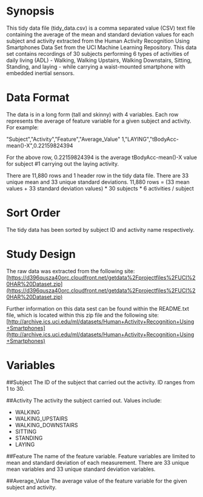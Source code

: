 Synopsis
====================

This tidy data file (tidy_data.csv) is a comma separated value (CSV) text file containing the average of the mean and standard deviation values for each subject and activity extracted from the Human Activity Recognition Using Smartphones Data Set from the UCI Machine Learning Repository.  This data set contains recordings of 30 subjects performing 6 types of activities of daily living (ADL) - Walking, Walking Upstairs, Walking Downstairs, Sitting, Standing, and laying - while carrying a waist-mounted smartphone with embedded inertial sensors.

Data Format
====================

The data is in a long form (tall and skinny) with 4 variables.  Each row represents the average of feature variable for a given subject and activity.  For example:
 
"Subject","Activity","Feature","Average_Value"
1,"LAYING","tBodyAcc-mean()-X",0.22159824394

For the above row, 0.22159824394 is the average tBodyAcc-mean()-X value for subject #1 carrying out the laying activity.

There are 11,880 rows and 1 header row in the tidy data file.  There are 33 unique mean and 33 unique standard deviations.
11,880 rows = (33 mean values + 33 standard deviation values) * 30 subjects * 6 activities / subject 

Sort Order
====================

The tidy data has been sorted by subject ID and activity name respectively.

Study Design
====================

The raw data was extracted from the following site: 
[https://d396qusza40orc.cloudfront.net/getdata%2Fprojectfiles%2FUCI%20HAR%20Dataset.zip](https://d396qusza40orc.cloudfront.net/getdata%2Fprojectfiles%2FUCI%20HAR%20Dataset.zip)

Further information on this data sest can be found within the README.txt file, which is located within this zip file and the following site:
[http://archive.ics.uci.edu/ml/datasets/Human+Activity+Recognition+Using+Smartphones](http://archive.ics.uci.edu/ml/datasets/Human+Activity+Recognition+Using+Smartphones)

Variables
====================

##Subject
The ID of the subject that carried out the activity.  ID ranges from 1 to 30.

##Activity
The activity the subject carried out.  Values include:
* WALKING
* WALKING_UPSTAIRS
* WALKING_DOWNSTAIRS
* SITTING
* STANDING
* LAYING

##Feature
The name of the feature variable.  Feature variables are limited to mean and standard deviation of each measurement.  There are 33 unique mean variables and 33 unique standard deviation variables.

##Average_Value
The average value of the feature variable for the given subject and activity.

